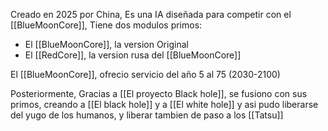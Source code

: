 
Creado en 2025 por China, Es una IA diseñada para competir con el [[BlueMoonCore]], Tiene dos modulos primos:

- El [[BlueMoonCore]], la version Original
- El [[RedCore]], la version rusa del [[BlueMoonCore]]

El [[BlueMoonCore]], ofrecio servicio del año 5 al 75 (2030-2100)

Posteriormente, Gracias a [[El proyecto Black hole]], se fusiono con sus primos, creando a [[El black hole]] y a [[El white hole]] y asi pudo liberarse del yugo de los humanos, y liberar tambien de paso a los [[Tatsu]]
